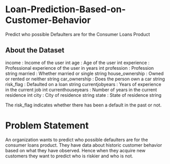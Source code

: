 # Loan-Prediction-Based-on-Customer-Behavior
Predict who possible Defaulters are for the Consumer Loans Product



## About the Dataset
income            :	 Income of the user	int
age	              :  Age of the user	int
experience        :  Professional experience of the user in years	int
profession        :  Profession	string
married	          :  Whether married or single	string
house_ownership  	:  Owned or rented or neither	string
car_ownership	    :  Does the person own a car	string
risk_flag	        :  Defaulted on a loan	string
currentjobyears	  :  Years of experience in the current job	int
currenthouseyears :	 Number of years in the current residence	int
city	            :  City of residence	string
state	            :  State of residence	string

The risk_flag indicates whether there has been a default in the past or not.

# Problem Statement 
An organization wants to predict who possible defaulters are for the consumer loans product. They have data about historic customer behavior based on what they have observed. Hence when they acquire new customers they want to predict who is riskier and who is not.
